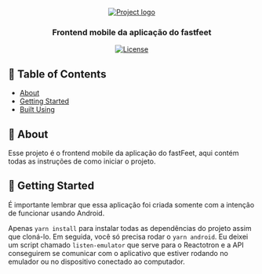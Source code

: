 <p align="center">
  <a href="" rel="noopener">
 <img src="https://github.com/pedrohba1/bootcamp-gostack-desafio-02/blob/master/readme%20stuff/logo.png" alt="Project logo"></a>
</p>

<h3 align="center">Frontend mobile da aplicação do fastfeet</h3>

<div align="center">

[![License](https://img.shields.io/badge/license-MIT-blue.svg)](/LICENSE)
</div>



## 📝 Table of Contents

-   [About](#about)
-   [Getting Started](#getting_started)
-   [Built Using](#built_using)

## 🧐 About <a name = "about"></a>

Esse projeto é o frontend mobile da aplicação do fastFeet, aqui contém todas as instruções de como iniciar o projeto.

## 🏁 Getting Started <a name = "getting_started"></a>

É importante lembrar que essa aplicação foi criada somente com a intenção de funcionar usando Android.

Apenas `yarn install` para instalar todas as dependências do projeto assim que cloná-lo.
Em seguida, você só precisa rodar o `yarn android`. Eu deixei um script chamado `listen-emulator` que
serve para o Reactotron e a API conseguirem se comunicar com o aplicativo que estiver rodando no emulador
ou no dispositivo conectado ao computador.


